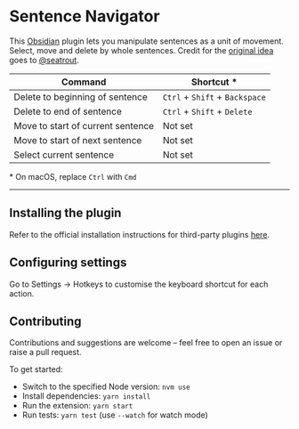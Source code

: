 # Sentence Navigator

This [Obsidian](https://obsidian.md) plugin lets you manipulate sentences as a unit of movement. Select, move and delete by whole sentences. Credit for the [original idea](https://github.com/timhor/obsidian-editor-shortcuts/issues/3) goes to [@seatrout](https://github.com/seatrout).

| Command                           | Shortcut \*                    |
| --------------------------------- | ------------------------------ |
| Delete to beginning of sentence   | `Ctrl` + `Shift` + `Backspace` |
| Delete to end of sentence         | `Ctrl` + `Shift` + `Delete`    |
| Move to start of current sentence | Not set                        |
| Move to start of next sentence    | Not set                        |
| Select current sentence           | Not set                        |

\* On macOS, replace `Ctrl` with `Cmd`

---

## Installing the plugin

Refer to the official installation instructions for third-party plugins [here](https://help.obsidian.md/Advanced+topics/Third-party+plugins#For+users).

## Configuring settings

Go to Settings → Hotkeys to customise the keyboard shortcut for each action.

## Contributing

Contributions and suggestions are welcome – feel free to open an issue or raise a pull request.

To get started:

- Switch to the specified Node version: `nvm use`
- Install dependencies: `yarn install`
- Run the extension: `yarn start`
- Run tests: `yarn test` (use `--watch` for watch mode)
